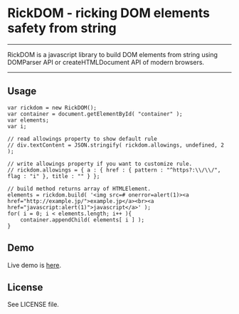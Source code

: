 # RickDOM - ricking DOM elements safety from string
	
----

RickDOM is a javascript library to build DOM elements from string using DOMParser API or createHTMLDocument API of modern browsers.

----
## Usage

    var rickdom = new RickDOM();
	var container = document.getElementById( "container" );
	var elements;
	var i;

	// read allowings property to show default rule 
	// div.textContent = JSON.stringify( rickdom.allowings, undefined, 2 );

	// write allowings property if you want to customize rule.
	// rickdom.allowings = { a : { href : { pattern : "^https?:\\/\\/", flag : "i" }, title : "" } };

	// build method returns array of HTMLElement.
	elements = rickdom.build( '<img src=# onerror=alert(1)><a href="http://example.jp/">example.jp</a><br><a href="javascript:alert(1)">javascript</a>' );
	for( i = 0; i < elements.length; i++ ){ 
	    container.appendChild( elements[ i ] );
	}

## Demo

Live demo is [here](http://utf-8.jp/public/rickdom/).

## License

See LICENSE file.






